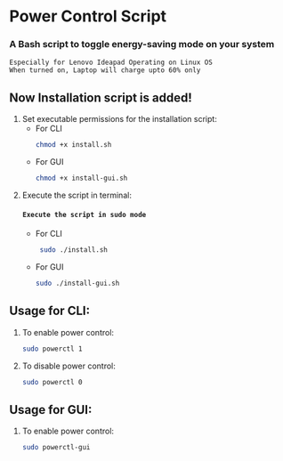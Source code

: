 # Power Control Script
### A Bash script to toggle energy-saving mode on your system 
`Especially for Lenovo Ideapad Operating on Linux OS`<br>
`When turned on, Laptop will charge upto 60% only`
## Now Installation script is added!
1. Set executable permissions for the installation script:
   * For CLI
      ```bash
      chmod +x install.sh
   
   * For GUI
      ```bash
      chmod +x install-gui.sh
   
2. Execute the script in terminal:
   #### `Execute the script in sudo mode`
   * For CLI
     ```bash
      sudo ./install.sh
   * For GUI
     ```bash
     sudo ./install-gui.sh

## Usage for CLI:
1. To enable power control:
   ```bash
   sudo powerctl 1
2. To disable power control:
   ```bash
   sudo powerctl 0

## Usage for GUI:
1. To enable power control:
   ```bash
   sudo powerctl-gui
